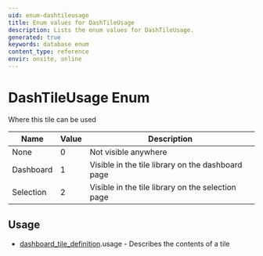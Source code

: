 ```yaml
---
uid: enum-dashtileusage
title: Enum values for DashTileUsage
description: Lists the enum values for DashTileUsage.
generated: true
keywords: database enum
content_type: reference
envir: onsite, online
---
```


# DashTileUsage Enum

Where this tile can be used

| Name | Value | Description |
|------|-------|-------------|
|None|0|Not visible anywhere|
|Dashboard|1|Visible in the tile library on the dashboard page|
|Selection|2|Visible in the tile library on the selection page|

## Usage

* [dashboard_tile_definition](../dashboard-tile-definition.md).usage - Describes the contents of a tile
